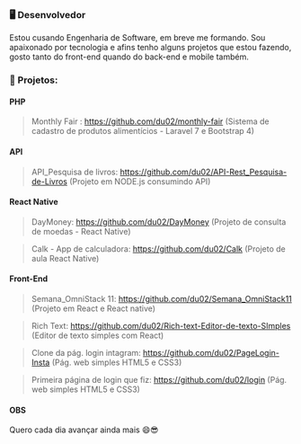 ### 🖥 Desenvolvedor
Estou cusando Engenharia de Software, em breve me formando. Sou apaixonado por tecnologia e afins tenho alguns projetos que estou fazendo,
gosto tanto do front-end quando do back-end e mobile também.

### 💼 Projetos:

#### PHP
> Monthly Fair : https://github.com/du02/monthly-fair (Sistema de cadastro de produtos alimentícios - Laravel 7 e Bootstrap 4)

#### API
> API_Pesquisa de livros: https://github.com/du02/API-Rest_Pesquisa-de-Livros (Projeto em NODE.js consumindo API)

#### React Native
> DayMoney: https://github.com/du02/DayMoney (Projeto de consulta de moedas - React Native)

> Calk - App de calculadora: https://github.com/du02/Calk (Projeto de aula React Native)

#### Front-End
> Semana_OmniStack 11: https://github.com/du02/Semana_OmniStack11 (Projeto em React e React native)

> Rich Text: https://github.com/du02/Rich-text-Editor-de-texto-SImples (Editor de texto simples com React)

> Clone da pág. login intagram: https://github.com/du02/PageLogin-Insta (Pág. web simples HTML5 e CSS3)

> Primeira página de login que fiz: https://github.com/du02/login (Pág. web simples HTML5 e CSS3)

#### OBS
Quero cada dia avançar ainda mais 😄😎
